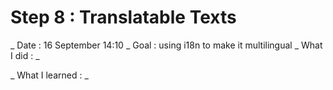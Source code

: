 # Step 8 : Translatable Texts

_ Date : 16 September 14:10
_ Goal : using i18n to make it multilingual
_ What I did : 
            _ 

_ What I learned : 
            _